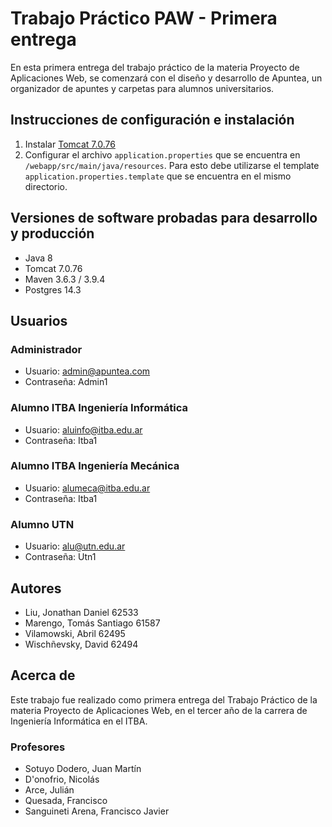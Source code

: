 
# Trabajo Práctico PAW - Primera entrega
En esta primera entrega del trabajo práctico de la materia Proyecto de Aplicaciones Web, se comenzará con el diseño y desarrollo de Apuntea, un organizador de apuntes y carpetas para alumnos universitarios.

## Instrucciones de configuración e instalación
1. Instalar [Tomcat 7.0.76](https://archive.apache.org/dist/tomcat/tomcat-7/v7.0.76/)
2. Configurar el archivo `application.properties` que se encuentra en `/webapp/src/main/java/resources`. Para esto debe utilizarse el template `application.properties.template` que se encuentra en el mismo directorio.

## Versiones de software probadas para desarrollo y producción
* Java 8
* Tomcat 7.0.76
* Maven 3.6.3 / 3.9.4
* Postgres 14.3

## Usuarios
### Administrador
* Usuario: admin@apuntea.com
* Contraseña: Admin1

### Alumno ITBA Ingeniería Informática
* Usuario: aluinfo@itba.edu.ar
* Contraseña: Itba1

### Alumno ITBA Ingeniería Mecánica
* Usuario: alumeca@itba.edu.ar
* Contraseña: Itba1

### Alumno UTN
* Usuario: alu@utn.edu.ar
* Contraseña: Utn1

## Autores
* Liu, Jonathan Daniel 62533
* Marengo, Tomás Santiago 61587
* Vilamowski, Abril 62495
* Wischñevsky, David 62494

## Acerca de
Este trabajo fue realizado como primera entrega del Trabajo Práctico de la materia Proyecto de Aplicaciones Web, en el tercer año de la carrera de Ingeniería Informática en el ITBA.


### Profesores
* Sotuyo Dodero, Juan Martín
* D'onofrio, Nicolás
* Arce, Julián
* Quesada, Francisco
* Sanguineti Arena, Francisco Javier

